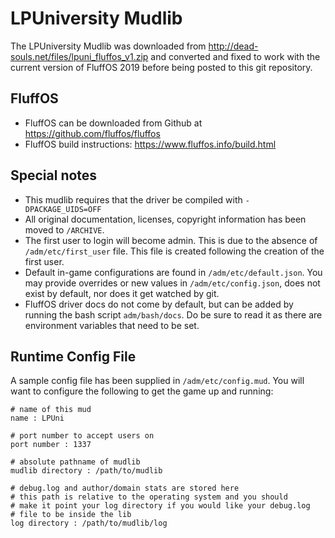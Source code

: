 # LPUniversity Mudlib #

The LPUniversity Mudlib was downloaded from http://dead-souls.net/files/lpuni_fluffos_v1.zip and converted and fixed to work with the current version of FluffOS 2019 before being posted to this git repository.

## FluffOS ##

* FluffOS can be downloaded from Github at https://github.com/fluffos/fluffos
* FluffOS build instructions: https://www.fluffos.info/build.html

## Special notes ##

* This mudlib requires that the driver be compiled with `-DPACKAGE_UIDS=OFF`
* All original documentation, licenses, copyright information has been moved to `/ARCHIVE`.
* The first user to login will become admin. This is due to the absence of `/adm/etc/first_user` file. This file is created following the creation of the first user.
* Default in-game configurations are found in `/adm/etc/default.json`. You may provide overrides or new values in `/adm/etc/config.json`, does not exist by default, nor does it get watched by git.
* FluffOS driver docs do not come by default, but can be added by running the bash script `adm/bash/docs`. Do be sure to read it as there are environment variables that need to be set.

## Runtime Config File ##
A sample config file has been supplied in `/adm/etc/config.mud`. You will want to configure the following to get the game up and running:

```
# name of this mud
name : LPUni

# port number to accept users on
port number : 1337

# absolute pathname of mudlib
mudlib directory : /path/to/mudlib

# debug.log and author/domain stats are stored here
# this path is relative to the operating system and you should
# make it point your log directory if you would like your debug.log
# file to be inside the lib
log directory : /path/to/mudlib/log
```
